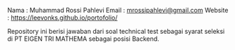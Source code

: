 Nama : Muhammad Rossi Pahlevi
Email : mrossipahlevi@gmail.com
Website : https://leevonks.github.io/portofolio/

Repository ini berisi jawaban dari soal technical test sebagai syarat seleksi di PT EIGEN TRI MATHEMA sebagai posisi Backend.
